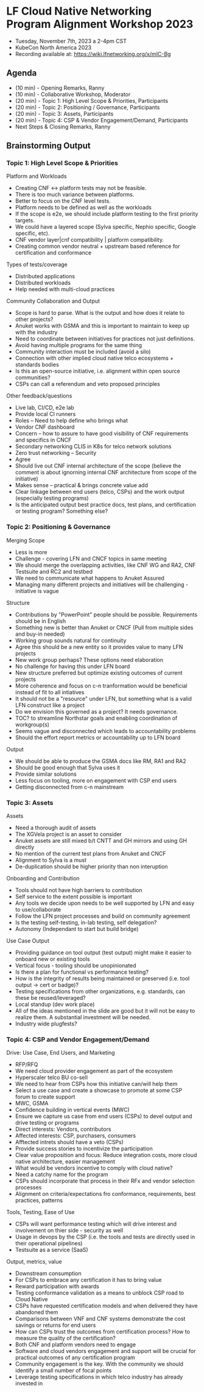 # LF Cloud Native Networking Program Alignment Workshop 2023
- Tuesday, November 7th, 2023 a 2-4pm CST 
- KubeCon North America 2023
- Recording available at: https://wiki.lfnetworking.org/x/mIC-Bg

## Agenda

- (10 min) - Opening Remarks, Ranny
- (10 min) - Collaborative Workshop, Moderator
- (20 min) - Topic 1: High Level Scope & Priorities, Participants
- (20 min) - Topic 2: Positioning / Governance, Participants
- (20 min) - Topic 3: Assets, Participants
- (20 min) - Topic 4: CSP & Vendor Engagement/Demand, Participants
- Next Steps & Closing Remarks, Ranny

## Brainstorming Output

### Topic 1: High Level Scope & Priorities

Platform and Workloads
- Creating CNF <-> platform tests may not be feasible.
- There is too much variance between platforms.
- Better to focus on the CNF level tests.
- Platform needs to be defined as well as the workloads
- If the scope is e2e, we should include platform testing to the first priority targets.
- We could have a layered scope (Sylva specific, Nephio specific, Google specific, etc).
- CNF vendor layer|cnf compatibility | platform compatibility.
- Creating common vendor neutral + upstream based reference for certification and conformance

Types of tests/coverage
- Distributed applications
- Distributed workloads
- Help needed with multi-cloud practices

Community Collaboration and Output
- Scope is hard to parse.  What is the output and how does it relate to other projects?
- Anuket works with GSMA and this is important to maintain to keep up with the industry
- Need to coordinate between initiatives for practices not just definitions. 
- Avoid having multiple programs for the same thing
- Community interaction must be included (avoid a silo)
- Connection with other implied cloud native telco ecosystems + standards bodies
- Is this an open-source initiative, i.e. alignment within open source communities?
- CSPs can call a referendum and veto proposed principles

Other feedback/questions
- Live lab, CI/CD, e2e lab
- Provide local CI runners
- Roles – Need to help define who brings what
- Vendor CNF dashboard
- Concern – how to assure to have good visibility of CNF requirements and specifics in CNCF
- Secondary networking CLIS in K8s for telco network solutions
- Zero trust networking – Security
- Agree
- Should live out CNF internal architecture of the scope (believe the comment is about ignorning internal CNF architecture from scope of the initiative)
- Makes sense – practical & brings concrete value add
- Clear linkage between end users (telco, CSPs) and the work output (especially testing programs)
- Is the anticipated output best practice docs, test plans, and certification or testing program? Something else?

### Topic 2: Positioning & Governance

Merging Scope
- Less is more
- Challenge - covering LFN and CNCF topics in same meeting
- We should merge the overlapping activities, like CNF WG and RA2, CNF Testsuite and RC2 and testbed
- We need to communicate what happens to Anuket Assured
- Managing many different projects and initiatives will be challenging - initiative is vague

Structure
- Contributions by "PowerPoint" people should be possible. Requirements should be in English
- Something new is better than Anuket or CNCF (Pull from multiple sides and buy-in needed)
- Working group sounds natural for continuity
- Agree this should be a new entity so it provides value to many LFN projects
- New work group perhaps? These options need elaboration
- No challenge for having this under LFN board
- New structure preferred but optimize existing outcomes of current projects
- More coherence and focus on c-n tranformation would be beneficial instead of fit to all intiatives
- It should not be a "resource" under LFN, but something what is a valid LFN construct like a project
- Do we envision this governed as a project? It needs governance.
- TOC? to streamline Northstar goals and enabling coordination of workgroup(s)
- Seems vague and disconnected which leads to accountability problems
- Should the effort report metrics or accountability up to LFN board

Output
- We should be able to produce the GSMA docs like RM, RA1 and RA2
- Should be good enough that Sylva uses it
- Provide similar solutions
- Less focus on tooling, more on engagement with CSP end users
- Getting disconnected from c-n mainstream

### Topic 3: Assets

Assets
- Need a thorough audit of assets
- The XGVela project is an asset to consider
- Anuket assets are still mixed b/t CNTT and GH mirrors and using GH directly
- No mention of the current test plans from Anuket and CNCF
- Alignment to Sylva is a must
- De-duplication should be higher priority than non interuption

Onboarding and Contribution
- Tools should not have high barriers to contribution
- Self service to the extent possible is important
- Any tools we decide upon needs to be well supported by LFN and easy to use/collaborate
- Follow the LFN project processes and build on community agreement
- Is the testing self-testing, in-lab testing, self delegation?
- Autonomy (Independant to start but build bridge)

Use Case Output
- Providing guidance on tool output (test output) might make it easier to onboard new or existing tools
- Vertical focus - tooling should be unopinionated
- Is there a plan for functional vs performance testing?
- How is the integrity of results being maintained or preserved (i.e. tool output -> cert or badge)?
- Testing specifications from other organizations, e.g. standards, can these be reused/leveraged?
- Local standup (dev work place)
- All of the ideas mentioned in the slide are good but it will not be easy to realize them.  A substantial investment will be needed.
- Industry wide plugfests?
  
### Topic 4: CSP and Vendor Engagement/Demand

Drive: Use Case, End Users, and Marketing
- RFP/RFQ
- We need cloud provider engagement as part of the ecosystem
- Hyperscaler telco BU co-sell
- We need to hear from CSPs how this initiative can/will help them
- Select a use case and create a showcase to promote at some CSP forum to create support
-  MWC, GSMA
-  Confidence building in vertical events (MWC)
-  Ensure we capture us case from end users (CSPs) to devel output and drive testing or programs
-  Direct interests: Vendors, contributors
-  Affected interests: CSP, purchasers, consumers
-  Afftected intrets should have a veto (CSPs)
-  Provide success stories to incentivize the participation
-  Clear value proposition and focus: Reduce integration costs, more cloud native architecture, easier management
-  What would be vendors incentive to comply with cloud native?
-  Need a catchy name for the program
-  CSPs should incorporate that process in their RFx and vendor selection processes
-  Alignment on criteria/expectations fro conformance, requirements, best practices, patterns

Tools, Testing, Ease of Use
- CSPs will want performance testing which will drive interest and involvement on thier side - security as well
- Usage in devops by the CSP (i.e. the tools and tests are directly used in their operational pipelines)
- Testsuite as a service (SaaS)

Output, metrics, value
- Downstream consumption
- For CSPs to embrace any certification it has to bring value
- Reward participation with awards
- Testing conformance validation as a means to unblock CSP road to Cloud Native
- CSPs have requested certification models and when delivered they have abandoned them
- Comparisons between VNF and CNF systems demonstrate the cost savings or returns for end users
- How can CSPs trust the outcomes from certification process? How to measure the quality of the certification?
- Both CNF and platform vendors need to engage
- Software and cloud vendors engagement and support will be crucial for practical outcomes of any certification program
- Community engagement is the key. With the community we should identify a small number of focal points
- Leverage testing specifications in which telco industry has already invested in
